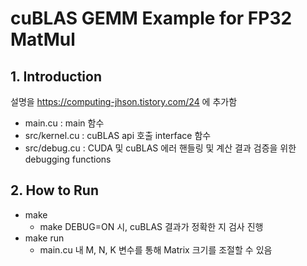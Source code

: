 # cuBLAS GEMM Example for FP32 MatMul

## 1. Introduction
설명을 https://computing-jhson.tistory.com/24 에 추가함
- main.cu : main 함수
- src/kernel.cu : cuBLAS api 호출 interface 함수
- src/debug.cu : CUDA 및 cuBLAS 에러 핸들링 및 계산 결과 검증을 위한 debugging functions

## 2. How to Run
- make
    - make DEBUG=ON 시, cuBLAS 결과가 정확한 지 검사 진행
- make run
    - main.cu 내 M, N, K 변수를 통해 Matrix 크기를 조절할 수 있음
